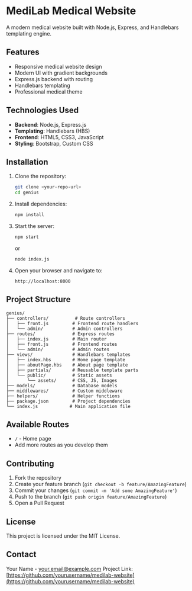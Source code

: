 # MediLab Medical Website

A modern medical website built with Node.js, Express, and Handlebars templating engine.

## Features

- Responsive medical website design
- Modern UI with gradient backgrounds
- Express.js backend with routing
- Handlebars templating
- Professional medical theme

## Technologies Used

- **Backend**: Node.js, Express.js
- **Templating**: Handlebars (HBS)
- **Frontend**: HTML5, CSS3, JavaScript
- **Styling**: Bootstrap, Custom CSS

## Installation

1. Clone the repository:
   ```bash
   git clone <your-repo-url>
   cd genius
   ```

2. Install dependencies:
   ```bash
   npm install
   ```

3. Start the server:
   ```bash
   npm start
   ```
   or
   ```bash
   node index.js
   ```

4. Open your browser and navigate to:
   ```
   http://localhost:8000
   ```

## Project Structure

```
genius/
├── controllers/          # Route controllers
│   ├── front.js         # Frontend route handlers
│   └── admin/           # Admin controllers
├── routes/              # Express routes
│   ├── index.js         # Main router
│   ├── front.js         # Frontend routes
│   └── admin/           # Admin routes
├── views/               # Handlebars templates
│   ├── index.hbs        # Home page template
│   ├── aboutPage.hbs    # About page template
│   ├── partials/        # Reusable template parts
│   └── public/          # Static assets
│       └── assets/      # CSS, JS, Images
├── models/              # Database models
├── middlewares/         # Custom middleware
├── helpers/             # Helper functions
├── package.json         # Project dependencies
└── index.js            # Main application file
```

## Available Routes

- `/` - Home page
- Add more routes as you develop them

## Contributing

1. Fork the repository
2. Create your feature branch (`git checkout -b feature/AmazingFeature`)
3. Commit your changes (`git commit -m 'Add some AmazingFeature'`)
4. Push to the branch (`git push origin feature/AmazingFeature`)
5. Open a Pull Request

## License

This project is licensed under the MIT License.

## Contact

Your Name - your.email@example.com
Project Link: [https://github.com/yourusername/medilab-website](https://github.com/yourusername/medilab-website)
